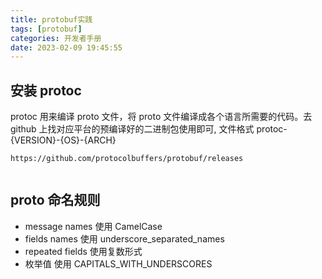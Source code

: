 ```yaml
---
title: protobuf实践
tags: [protobuf]
categories: 开发者手册
date: 2023-02-09 19:45:55
---
```


## 安装 protoc

protoc 用来编译 proto 文件，将 proto 文件编译成各个语言所需要的代码。去 github 上找对应平台的预编译好的二进制包使用即可, 文件格式 protoc-{VERSION}-{OS}-{ARCH}

```
https://github.com/protocolbuffers/protobuf/releases


```

## proto 命名规则

- message names 使用 CamelCase
- fields names 使用 underscore_separated_names
- repeated fields 使用复数形式
- 枚举值 使用 CAPITALS_WITH_UNDERSCORES

```proto

```

